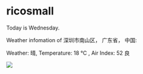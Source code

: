 # ricosmall

Today is Wednesday.

Weather infomation of 深圳市南山区， 广东省， 中国: 

Weather: 晴, Temperature: 18 ℃ , Air Index: 52 良

<img src="https://github-readme-stats.vercel.app/api?username=ricosmall&show_icons=true" />
